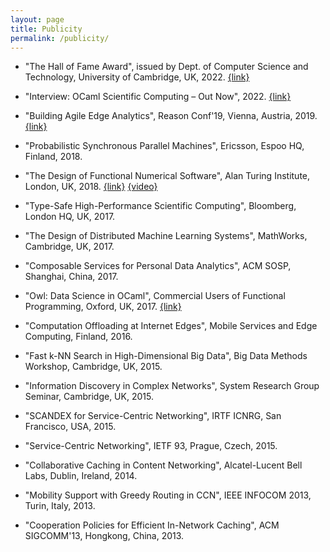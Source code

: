 ```yaml
---
layout: page
title: Publicity
permalink: /publicity/
---
```


- "The Hall of Fame Award", issued by Dept. of Computer Science and Technology, University of Cambridge, UK, 2022. [{link}](https://www.cst.cam.ac.uk/news/presenting-hall-fame-awards)

- "Interview: OCaml Scientific Computing – Out Now", 2022. [{link}](https://ikva.ai/ocaml-scientific-computing-out-now/)

- "Building Agile Edge Analytics", Reason Conf'19, Vienna, Austria, 2019. [{link}](https://www.reason-conf.com/workshops/)

- "Probabilistic Synchronous Parallel Machines", Ericsson, Espoo HQ, Finland, 2018.

- "The Design of Functional Numerical Software", Alan Turing Institute, London, UK, 2018. [{link}](https://www.turing.ac.uk/events/design-functional-numerical-software/) [{video}](https://youtu.be/EbETMvEgvHE)

- "Type-Safe High-Performance Scientific Computing", Bloomberg, London HQ, UK, 2017.

- "The Design of Distributed Machine Learning Systems", MathWorks, Cambridge, UK, 2017.

- "Composable Services for Personal Data Analytics", ACM SOSP, Shanghai, China, 2017.

- "Owl: Data Science in OCaml", Commercial Users of Functional Programming, Oxford, UK, 2017. [{link}](http://cufp.org/2017/c7-liang-wang-own-data-science-in-ocaml.html)

- "Computation Offloading at Internet Edges", Mobile Services and Edge Computing, Finland, 2016.

- "Fast k-NN Search in High-Dimensional Big Data", Big Data Methods Workshop, Cambridge, UK, 2015.

- "Information Discovery in Complex Networks", System Research Group Seminar, Cambridge, UK, 2015.

- "SCANDEX for Service-Centric Networking", IRTF ICNRG, San Francisco, USA, 2015.

- "Service-Centric Networking", IETF 93, Prague, Czech, 2015.

- "Collaborative Caching in Content Networking", Alcatel-Lucent Bell Labs, Dublin, Ireland, 2014.

- "Mobility Support with Greedy Routing in CCN", IEEE INFOCOM 2013, Turin, Italy, 2013.

- "Cooperation Policies for Efficient In-Network Caching", ACM SIGCOMM'13, Hongkong, China, 2013.
